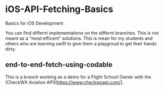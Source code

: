 # iOS-API-Fetching-Basics
Basics for iOS Development

You can find differnt implementations on the differnt branches. This is not meant as a "most efficent" solutions. This is mean for my students and others who are learning swift to give them a playgroud to get their hands dirty. 

## end-to-end-fetch-using-codable
This is a branch working as a demo for a Flight School Owner with the (CheckWX Aviation API)[https://www.checkwxapi.com/]. 
